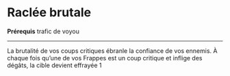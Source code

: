 # Raclée brutale

<p><strong>Prérequis</strong> trafic de voyou</p>
<hr>
<p>La brutalité de vos coups critiques ébranle la confiance de vos ennemis. À chaque fois qu’une de vos Frappes est un coup critique et inflige des dégâts, la cible devient effrayée 1</p>